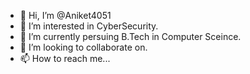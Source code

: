 - 👋 Hi, I’m @Aniket4051
- 👀 I’m interested in CyberSecurity.
- 🌱 I’m currently persuing B.Tech in Computer Sceince.
- 💞️ I’m looking to collaborate on.
- 📫 How to reach me...

<!---
Aniket4051/Aniket4051 is a ✨ special ✨ repository because its `README.md` (this file) appears on your GitHub profile.
You can click the Preview link to take a look at your changes.
--->
